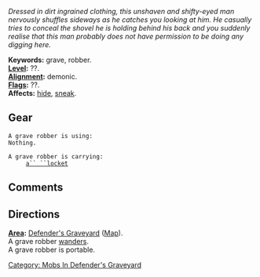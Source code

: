 *Dressed in dirt ingrained clothing, this unshaven and shifty-eyed man
nervously shuffles sideways as he catches you looking at him. He
casually tries to conceal the shovel he is holding behind his back and
you suddenly realise that this man probably does not have permission to
be doing any digging here.*

**Keywords:** grave, robber.  
**[Level](Level "wikilink"):** ??.  
**[Alignment](Alignment "wikilink"):** demonic.  
**[Flags](:Category:_Mob_Types "wikilink"):** ??.  
**Affects:** [hide](Hide "wikilink"), [sneak](Sneak "wikilink").  

## Gear

`A grave robber is using:`  
`Nothing.`

`A grave robber is carrying:`  
`     `[`a`` ``locket`](Locket "wikilink")

## Comments

## Directions

**[Area](:Category:_Areas "wikilink"):** [Defender's
Graveyard](:Category:_Defender's_Graveyard "wikilink")
([Map](Defender's_Graveyard_Map "wikilink")).  
A grave robber [wanders](Wandering_Mobs "wikilink").  
A grave robber is portable.  

[Category: Mobs In Defender's
Graveyard](Category:_Mobs_In_Defender's_Graveyard "wikilink")
